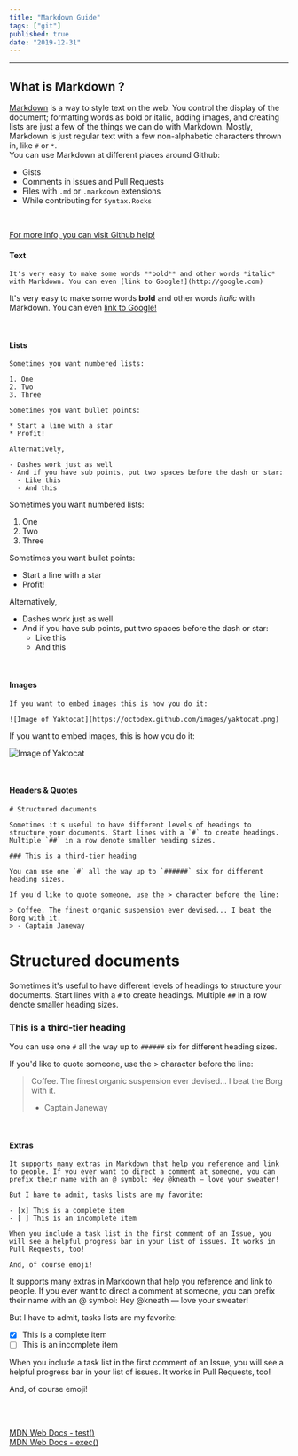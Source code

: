 ```yaml
---
title: "Markdown Guide"
tags: ["git"]
published: true
date: "2019-12-31"
---
```


---

## What is Markdown ?

[Markdown](http://daringfireball.net/projects/markdown/) is a way to style text on the web. You control the display of the document; formatting words as bold or italic, adding images, and creating lists are just a few of the things we can do with Markdown. Mostly, Markdown is just regular text with a few non-alphabetic characters thrown in, like <code>#</code> or <code>\*</code>.<br>
You can use Markdown at different places around Github:

- Gists
- Comments in Issues and Pull Requests
- Files with <code>.md</code> or <code>.markdown</code> extensions
- While contributing for <code>Syntax.Rocks</code>

<br>

[For more info, you can visit Github help!](https://help.github.com/categories/writing-on-github/)

#### Text

```
It's very easy to make some words **bold** and other words *italic* with Markdown. You can even [link to Google!](http://google.com)
```

It's very easy to make some words **bold** and other words _italic_ with Markdown. You can even [link to Google!](http://google.com)

<br>

#### Lists

```
Sometimes you want numbered lists:

1. One
2. Two
3. Three

Sometimes you want bullet points:

* Start a line with a star
* Profit!

Alternatively,

- Dashes work just as well
- And if you have sub points, put two spaces before the dash or star:
  - Like this
  - And this
```

Sometimes you want numbered lists:

1. One
2. Two
3. Three

Sometimes you want bullet points:

- Start a line with a star
- Profit!

Alternatively,

- Dashes work just as well
- And if you have sub points, put two spaces before the dash or star:
  - Like this
  - And this

<br>

#### Images

```
If you want to embed images this is how you do it:

![Image of Yaktocat](https://octodex.github.com/images/yaktocat.png)
```

If you want to embed images, this is how you do it:

![Image of Yaktocat](https://octodex.github.com/images/yaktocat.png)

<br>

#### Headers & Quotes

```
# Structured documents

Sometimes it's useful to have different levels of headings to structure your documents. Start lines with a `#` to create headings. Multiple `##` in a row denote smaller heading sizes.

### This is a third-tier heading

You can use one `#` all the way up to `######` six for different heading sizes.

If you'd like to quote someone, use the > character before the line:

> Coffee. The finest organic suspension ever devised... I beat the Borg with it.
> - Captain Janeway
```

# Structured documents

Sometimes it's useful to have different levels of headings to structure your documents. Start lines with a `#` to create headings. Multiple `##` in a row denote smaller heading sizes.

### This is a third-tier heading

You can use one `#` all the way up to `######` six for different heading sizes.

If you'd like to quote someone, use the > character before the line:

> Coffee. The finest organic suspension ever devised... I beat the Borg with it.
>
> - Captain Janeway

<br>

#### Extras

```
It supports many extras in Markdown that help you reference and link to people. If you ever want to direct a comment at someone, you can prefix their name with an @ symbol: Hey @kneath — love your sweater!

But I have to admit, tasks lists are my favorite:

- [x] This is a complete item
- [ ] This is an incomplete item

When you include a task list in the first comment of an Issue, you will see a helpful progress bar in your list of issues. It works in Pull Requests, too!

And, of course emoji!
```

It supports many extras in Markdown that help you reference and link to people. If you ever want to direct a comment at someone, you can prefix their name with an @ symbol: Hey @kneath — love your sweater!

But I have to admit, tasks lists are my favorite:

- [x] This is a complete item
- [ ] This is an incomplete item

When you include a task list in the first comment of an Issue, you will see a helpful progress bar in your list of issues. It works in Pull Requests, too!

And, of course emoji!

<br>
<br>

[MDN Web Docs - test()](https://developer.mozilla.org/en-US/docs/Web/JavaScript/Reference/Global_Objects/RegExp/test)<br>
[MDN Web Docs - exec()](https://developer.mozilla.org/en-US/docs/Web/JavaScript/Reference/Global_Objects/RegExp/exec)
